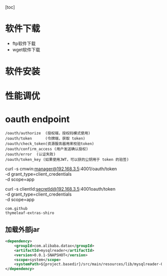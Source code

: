 [toc]
# 软件下载
   - ftp软件下载
   - wget软件下载
   
# 软件安装
# 性能调优


# oauth endpoint

```
/oauth/authorize  (授权端，授权码模式使用)
/oauth/token      (令牌端，获取 token)
/oauth/check_token(资源服务器用来校验token)
/oauth/confirm_access (用户发送确认授权)
/oauth/error  (认证失败)
/oauth/token_key (如果使用JWT，可以获的公钥用于 token 的验签)
```

curl -s cmwin:manager@192.168.3.5:4001/oauth/token  \
 -d grant_type=client_credentials \
 -d scope=app

 curl -s clientId:secretId@192.168.3.5:4001oauth/token  \
 -d grant_type=client_credentials \
 -d scope=app
```
com.github
thymeleaf-extras-shiro
```

## 加载外部jar
```xml
<dependency>
    <groupId>com.alibaba.datax</groupId>
    <artifactId>mysqlreader</artifactId>
    <version>0.0.1-SNAPSHOT</version>
    <scope>system</scope>
    <systemPath>${project.basedir}/src/main/resources/lib/mysqlreader-0.0.1-SNAPSHOT.jar</systemPath>
</dependency>
```